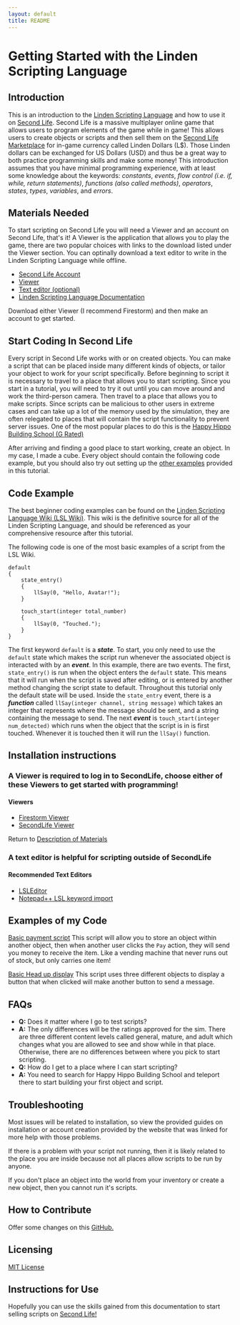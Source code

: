 ```yaml
---
layout: default
title: README
---
```

# Getting Started with the Linden Scripting Language
## Introduction
This is an introduction to the [Linden Scripting Language](http://wiki.secondlife.com/wiki/A_Basic_LSL_Tutorial) and how to use it on [Second Life](https://secondlife.com/). Second Life is a massive multiplayer online game that allows users to program elements of the game while in game! This allows users to create objects or scripts and then sell them on the [Second Life Marketplace](https://marketplace.secondlife.com/) for in-game currency called Linden Dollars (L$). Those Linden dollars can be exchanged for US Dollars (USD) and thus be a great way to both practice programming skills and make some money! This introduction assumes that you have minimal programming experience, with at least some knowledge about the keywords: *constants*, *events*, *flow control (i.e. if, while, return statements)*, *functions (also called methods)*, *operators*, *states*, *types*, *variables*, and *errors*.

## Materials Needed
To start scripting on Second Life you will need a Viewer and an account on Second Life, that's it! A Viewer is the application that allows you to play the game, there are two popular choices with links to the download listed under the Viewer section. You can optinally download a text editor to write in the Linden Scripting Language while offline.

- [Second Life Account](https://join.secondlife.com/)
- [Viewer](#viewers)
- [Text editor (optional)](#text-editors)
- [Linden Scripting Language Documentation](http://wiki.secondlife.com/wiki/LSL_Portal)

Download either Viewer (I recommend Firestorm) and then make an account to get started.

## Start Coding In Second Life
Every script in Second Life works with or on created objects. You can make a script that can be placed inside many different kinds of objects, or tailor your object to work for your script specifically. Before beginning to script it is necessary to travel to a place that allows you to start scripting. Since you start in a tutorial, you will need to try it out until you can move around and work the third-person camera. Then travel to a place that allows you to make scripts. Since scripts can be malicious to other users in extreme cases and can take up a lot of the memory used by the simulation, they are often relegated to places that will contain the script functionality to prevent server issues. One of the most popular places to do this is the [Happy Hippo Building School (G Rated)](http://maps.secondlife.com/secondlife/Pandorus/96/129/30)

After arriving and finding a good place to start working, create an object. In my case, I made a cube. Every object should contain the following code example, but you should also try out setting up the [other examples](#examples-of-my-code) provided in this tutorial.



## Code Example
The best beginner coding examples can be found on the [Linden Scripting Language Wiki (LSL Wiki)](http://wiki.secondlife.com/wiki/A_Basic_LSL_Tutorial). This wiki is the definitive source for all of the Linden Scripting Language, and should be referenced as your comprehensive resource after this tutorial. 

The following code is one of the most basic examples of a script from the LSL Wiki.

```
default
{
    state_entry()
    {
        llSay(0, "Hello, Avatar!");
    }
 
    touch_start(integer total_number)
    {
        llSay(0, "Touched.");
    }
}
``` 

The first keyword ```default``` is a ***state***. To start, you only need to use the ```default``` state which makes the script run whenever the associated object is interacted with by an ***event***. In this example, there are two events. The first, ```state_entry()``` is run when the object enters the ```default``` state. This means that it will run when the script is saved after editing, or is entered by another method changing the script state to default. Throughout this tutorial only the default state will be used. Inside the ```state_entry``` event, there is a ***function*** called ```llSay(integer channel, string message)``` which takes an integer that represents where the message should be sent, and a string containing the message to send.
The next ***event*** is ```touch_start(integer num_detected)``` which runs when the object that the script is in is first touched. Whenever it is touched then it will run the ```llSay()``` function.


## Installation instructions

### A Viewer is required to log in to SecondLife, choose either of these Viewers to get started with programming!

#### Viewers
- [Firestorm Viewer](https://www.firestormviewer.org/os/)
- [SecondLife Viewer](https://secondlife.com/support/downloads/)

Return to [Description of Materials](#description-of-materials)

### A text editor is helpful for scripting outside of SecondLife

#### Recommended Text Editors

- [LSLEditor](https://sourceforge.net/projects/lsleditor/)
- [Notepad++ LSL keyword import](https://pastebin.com/maYqDNxT)

## Examples of my Code
[Basic payment script](https://github.com/t9605tripp/linden-scripting-tutorial/blob/main/code-examples/allowPayment)
This script will allow you to store an object within another object, then when another user clicks the ```Pay``` action, they will send you money to receive the item. Like a vending machine that never runs out of stock, but only carries one item!

[Basic Head up display](https://github.com/t9605tripp/linden-scripting-tutorial/blob/main/code-examples/basicHUD)
This script uses three different objects to display a button that when clicked will make another button to send a message.

## FAQs

- **Q:** Does it matter where I go to test scripts?
- **A:** The only differences will be the ratings approved for the sim. There are three different content levels called general, mature, and adult which changes what you are allowed to see and show while in that place. Otherwise, there are no differences between where you pick to start scripting.
- **Q:** How do I get to a place where I can start scripting?
- **A:** You need to search for Happy Hippo Building School and teleport there to start building your first object and script.

## Troubleshooting

Most issues will be related to installation, so view the provided guides on installation or account creation provided by the website that was linked for more help with those problems.

If there is a problem with your script not running, then it is likely related to the place you are inside because not all places allow scripts to be run by anyone.

If you don't place an object into the world from your inventory or create a new object, then you cannot run it's scripts.

## How to Contribute

Offer some changes on this [GitHub.](https://github.com/t9605tripp/linden-scripting-tutorial)

## Licensing

[MIT License](https://github.com/t9605tripp/linden-scripting-tutorial/blob/main/LICENSE)

## Instructions for Use

Hopefully you can use the skills gained from this documentation to start selling scripts on [Second Life!](https://secondlife.com/)

